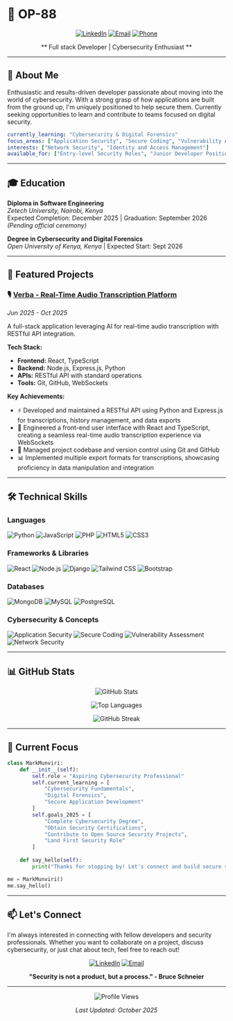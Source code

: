 # 👋 OP-88

<div align="center">
  
[![LinkedIn](https://img.shields.io/badge/LinkedIn-0077B5?style=for-the-badge&logo=linkedin&logoColor=white)](www.linkedin.com/in/mark-munene-m)
[![Email](https://img.shields.io/badge/Email-D14836?style=for-the-badge&logo=gmail&logoColor=white)](mailto:markmunene827@gmail.com)
[![Phone](https://img.shields.io/badge/Phone-25D366?style=for-the-badge&logo=whatsapp&logoColor=white)](tel:+254741886442)

** Full stack Developer | Cybersecurity Enthusiast **

</div>

---

## 🎯 About Me

Enthusiastic and results-driven developer passionate about moving into the world of cybersecurity. With a strong grasp of how applications are built from the ground up, I'm uniquely positioned to help secure them. Currently seeking opportunities to learn and contribute to teams focused on digital security.

```yaml
currently_learning: "Cybersecurity & Digital Forensics"
focus_areas: ["Application Security", "Secure Coding", "Vulnerability Assessment"]
interests: ["Network Security", "Identity and Access Management"]
available_for: ["Entry-level Security Roles", "Junior Developer Positions", "Collaborative Projects"]
```

---

## 🎓 Education

**Diploma in Software Engineering**  
*Zetech University, Nairobi, Kenya*  
Expected Completion: December 2025 | Graduation: September 2026 *(Pending official ceremony)*

**Degree in Cybersecurity and Digital Forensics**  
*Open University of Kenya, Kenya* | Expected Start: Sept 2026

---

## 💼 Featured Projects

### 🎙️ [Verba - Real-Time Audio Transcription Platform](https://github.com/OP-88/verba)
*Jun 2025 - Oct 2025*

A full-stack application leveraging AI for real-time audio transcription with RESTful API integration.

**Tech Stack:**
- **Frontend:** React, TypeScript
- **Backend:** Node.js, Express.js, Python
- **APIs:** RESTful API with standard operations
- **Tools:** Git, GitHub, WebSockets

**Key Achievements:**
- ⚡ Developed and maintained a RESTful API using Python and Express.js for transcriptions, history management, and data exports
- 🎨 Engineered a front-end user interface with React and TypeScript, creating a seamless real-time audio transcription experience via WebSockets
- 🔧 Managed project codebase and version control using Git and GitHub
- 📊 Implemented multiple export formats for transcriptions, showcasing proficiency in data manipulation and integration

---

## 🛠️ Technical Skills

### Languages
![Python](https://img.shields.io/badge/Python-3776AB?style=for-the-badge&logo=python&logoColor=white)
![JavaScript](https://img.shields.io/badge/JavaScript-F7DF1E?style=for-the-badge&logo=javascript&logoColor=black)
![PHP](https://img.shields.io/badge/PHP-777BB4?style=for-the-badge&logo=php&logoColor=white)
![HTML5](https://img.shields.io/badge/HTML5-E34F26?style=for-the-badge&logo=html5&logoColor=white)
![CSS3](https://img.shields.io/badge/CSS3-1572B6?style=for-the-badge&logo=css3&logoColor=white)

### Frameworks & Libraries
![React](https://img.shields.io/badge/React-20232A?style=for-the-badge&logo=react&logoColor=61DAFB)
![Node.js](https://img.shields.io/badge/Node.js-339933?style=for-the-badge&logo=nodedotjs&logoColor=white)
![Django](https://img.shields.io/badge/Django-092E20?style=for-the-badge&logo=django&logoColor=white)
![Tailwind CSS](https://img.shields.io/badge/Tailwind_CSS-38B2AC?style=for-the-badge&logo=tailwind-css&logoColor=white)
![Bootstrap](https://img.shields.io/badge/Bootstrap-563D7C?style=for-the-badge&logo=bootstrap&logoColor=white)

### Databases
![MongoDB](https://img.shields.io/badge/MongoDB-47A248?style=for-the-badge&logo=mongodb&logoColor=white)
![MySQL](https://img.shields.io/badge/MySQL-4479A1?style=for-the-badge&logo=mysql&logoColor=white)
![PostgreSQL](https://img.shields.io/badge/PostgreSQL-316192?style=for-the-badge&logo=postgresql&logoColor=white)

### Cybersecurity & Concepts
![Application Security](https://img.shields.io/badge/Application_Security-FF6B6B?style=for-the-badge&logo=security&logoColor=white)
![Secure Coding](https://img.shields.io/badge/Secure_Coding-4ECDC4?style=for-the-badge&logo=code&logoColor=white)
![Vulnerability Assessment](https://img.shields.io/badge/Vulnerability_Assessment-FFE66D?style=for-the-badge&logo=shield&logoColor=black)
![Network Security](https://img.shields.io/badge/Network_Security-95E1D3?style=for-the-badge&logo=network&logoColor=black)

---

## 📊 GitHub Stats

<div align="center">
  
![GitHub Stats](https://github-readme-stats.vercel.app/api?username=OP-88&show_icons=true&theme=tokyonight&hide_border=true&bg_color=0D1117)

![Top Languages](https://github-readme-stats.vercel.app/api/top-langs/?username=OP-88&layout=compact&theme=tokyonight&hide_border=true&bg_color=0D1117)

![GitHub Streak](https://github-readme-streak-stats.herokuapp.com/?user=OP-88&theme=tokyonight&hide_border=true&background=0D1117)

</div>

---

## 🎯 Current Focus

```python
class MarkMunviri:
    def __init__(self):
        self.role = "Aspiring Cybersecurity Professional"
        self.current_learning = [
            "Cybersecurity Fundamentals",
            "Digital Forensics",
            "Secure Application Development"
        ]
        self.goals_2025 = [
            "Complete Cybersecurity Degree",
            "Obtain Security Certifications",
            "Contribute to Open Source Security Projects",
            "Land First Security Role"
        ]
    
    def say_hello(self):
        print("Thanks for stopping by! Let's connect and build secure solutions together!")

me = MarkMunviri()
me.say_hello()
```

---

## 📫 Let's Connect

I'm always interested in connecting with fellow developers and security professionals. Whether you want to collaborate on a project, discuss cybersecurity, or just chat about tech, feel free to reach out!

<div align="center">

[![LinkedIn](https://img.shields.io/badge/LinkedIn-Connect-0077B5?style=for-the-badge&logo=linkedin)](https://www.linkedin.com/in/mark-munene-m)
[![Email](https://img.shields.io/badge/Email-Contact-D14836?style=for-the-badge&logo=gmail)](mailto:markmunene827@gmail.com)

**"Security is not a product, but a process." - Bruce Schneier**

</div>

---

<div align="center">
  
![Profile Views](https://komarev.com/ghpvc/?username=OP-88&color=blueviolet&style=for-the-badge)

*Last Updated: October 2025*

</div>
